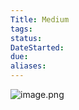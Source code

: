 ```yaml
---
Title: Medium
tags:
status:
DateStarted:
due:
aliases:
---
```


![image.png](https://cdn.nlark.com/yuque/0/2022/png/29677165/1660294188026-dc7bce93-c7d3-4b35-bd06-855861ccb5a5.png#clientId=u9906bfb4-beb1-4&crop=0&crop=0&crop=1&crop=1&from=paste&height=478&id=u47820c14&margin=%5Bobject%20Object%5D&name=image.png&originHeight=956&originWidth=2035&originalType=binary&ratio=1&rotation=0&showTitle=false&size=919553&status=done&style=none&taskId=u82281df9-f02e-4e65-9610-0faf08b97ef&title=&width=1017.5)
